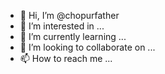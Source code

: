 - 👋 Hi, I’m @chopurfather
- 👀 I’m interested in ...
- 🌱 I’m currently learning ...
- 💞️ I’m looking to collaborate on ...
- 📫 How to reach me ...

<!---
chopurfather/chopurfather is a ✨ special ✨ repository because its `README.md` (this file) appears on your GitHub profile.
You can click the Preview link to take a look at your changes.
--->
